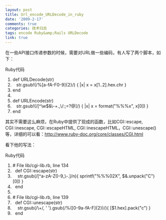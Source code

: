 ```yaml
---
layout: post
title: Url_encode_URLDecode_in_ruby
date: '2009-2-17'
comments: true
categories: 技术归总
tags: encode Ruby&amp;Rails URLDecode
link: true
---
```

<p>在一些API接口传递参数的时候，需要对URL做一些编码，有人写了两个脚本，如下：</p>
<p>
<div class="codeText">
<div class="codeHead">Ruby代码</div>
<ol start="1" class="dp-rb">
    <li class="alt"><span><span class="keyword">def</span><span>&nbsp;URLDecode(str)&nbsp;&nbsp;</span></span></li>
    <li class=""><span>&nbsp;&nbsp;&nbsp;str.gsub!(/%[a-fA-F0-9]{2}/)&nbsp;{&nbsp;|x|&nbsp;x&nbsp;=&nbsp;x[1..2].hex.chr&nbsp;}&nbsp;&nbsp;</span></li>
    <li class="alt"><span><span class="keyword">end</span><span>&nbsp;&nbsp;</span></span></li>
    <li class=""><span>&nbsp;&nbsp;&nbsp;</span></li>
    <li class="alt"><span><span class="keyword">def</span><span>&nbsp;URLEncode(str)&nbsp;&nbsp;</span></span></li>
    <li class=""><span>&nbsp;&nbsp;&nbsp;str.gsub!(/[^\w$&amp;\-+.,\/:;=?@]/)&nbsp;{&nbsp;|x|&nbsp;x&nbsp;=&nbsp;format(<span class="string">&quot;%%%x&quot;</span><span>,&nbsp;x[0])&nbsp;}&nbsp;&nbsp;</span></span></li>
    <li class="alt"><span><span class="keyword">end</span><span>&nbsp;&nbsp;</span></span></li>
</ol>
</div>
其实不需要这么麻烦，在Ruby中提供了现成的函数，比如CGI::escape, CGI::inescape, CGI::escapeHTML, CGI::inescapeHTML，CGI::unescape()等，详细的可以看：<a href="http://www.ruby-doc.org/core/classes/CGI.html">http://www.ruby-doc.org/core/classes/CGI.html</a></p>
<p>看下他的写法：</p>
<p>
<div class="codeText">
<div class="codeHead">Ruby代码</div>
<ol start="1" class="dp-rb">
    <li class="alt"><span><span class="comment">#&nbsp;File&nbsp;lib/cgi-lib.rb,&nbsp;line&nbsp;134</span><span>&nbsp;&nbsp;</span></span></li>
    <li class=""><span>&nbsp;&nbsp;<span class="keyword">def</span><span>&nbsp;CGI:</span><span class="symbol">:escape</span><span>(str)&nbsp;&nbsp;</span></span></li>
    <li class="alt"><span>&nbsp;&nbsp;&nbsp;&nbsp;str.gsub(/[^a-zA-Z0-9_\-.]/n){&nbsp;sprintf(<span class="string">&quot;%%%02X&quot;</span><span>,&nbsp;$&amp;.unpack(</span><span class="string">&quot;C&quot;</span><span>)[0])&nbsp;}&nbsp;&nbsp;</span></span></li>
    <li class=""><span>&nbsp;&nbsp;<span class="keyword">end</span><span>&nbsp;&nbsp;</span></span></li>
    <li class="alt"><span>&nbsp;&nbsp;</span></li>
    <li class=""><span><span class="comment">#&nbsp;File&nbsp;lib/cgi-lib.rb,&nbsp;line&nbsp;139</span><span>&nbsp;&nbsp;</span></span></li>
    <li class="alt"><span>&nbsp;&nbsp;<span class="keyword">def</span><span>&nbsp;CGI:</span><span class="symbol">:unescape</span><span>(str)&nbsp;&nbsp;</span></span></li>
    <li class=""><span>&nbsp;&nbsp;&nbsp;&nbsp;str.gsub(/\+/,&nbsp;<span class="string">'&nbsp;'</span><span>).gsub(/%([0-9a-fA-F]{2})/){&nbsp;[</span><span class="variable">$1</span><span>.hex].pack(</span><span class="string">&quot;c&quot;</span><span>)&nbsp;}&nbsp;&nbsp;</span></span></li>
    <li class="alt"><span>&nbsp;&nbsp;<span class="keyword">end</span><span>&nbsp;&nbsp;</span></span></li>
</ol>
</div>
</p>
<p>&nbsp;</p>
